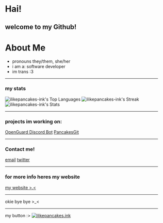 # Hai!
welcome to my Github!
---
# About Me
- pronouns they/them, she/her
- i am a: software developer
- im trans :3
---
### my stats
![ilikepancakes-ink's Top Languages](https://github-readme-stats.vercel.app/api/top-langs/?username=ilikepancakes-ink&theme=vue-dark&show_icons=true&hide_border=true&layout=compact)
![ilikepancakes-ink's Streak](https://github-readme-streak-stats.herokuapp.com/?user=ilikepancakes-ink&theme=vue-dark&hide_border=true)
![ilikepancakes-ink's Stats](https://github-readme-stats.vercel.app/api?username=ilikepancakes-ink&theme=vue-dark&show_icons=true&hide_border=true&count_private=true)

---
### projects im working on:
[OpenGuard Discord Bot](https://github.com/discordaimod/openguard)
[PancakesGit](https://github.com/ilikepancakes-ink/pancakesgit)

---
### Contact me!
[email](mailto:whatsgoodiegang@ilikepancakes.ink)
[twitter](https://x.com/Ilikepancakesin)

---
### for more info heres my website 
[my website >.<](https://ilikepancakes.ink)

---
okie bye bye >_<




























---
my button :>
       [![ilikepancakes.ink](https://ilikepancakes.ink/buttons/button1.png)](https://ilikepancakes.ink)
